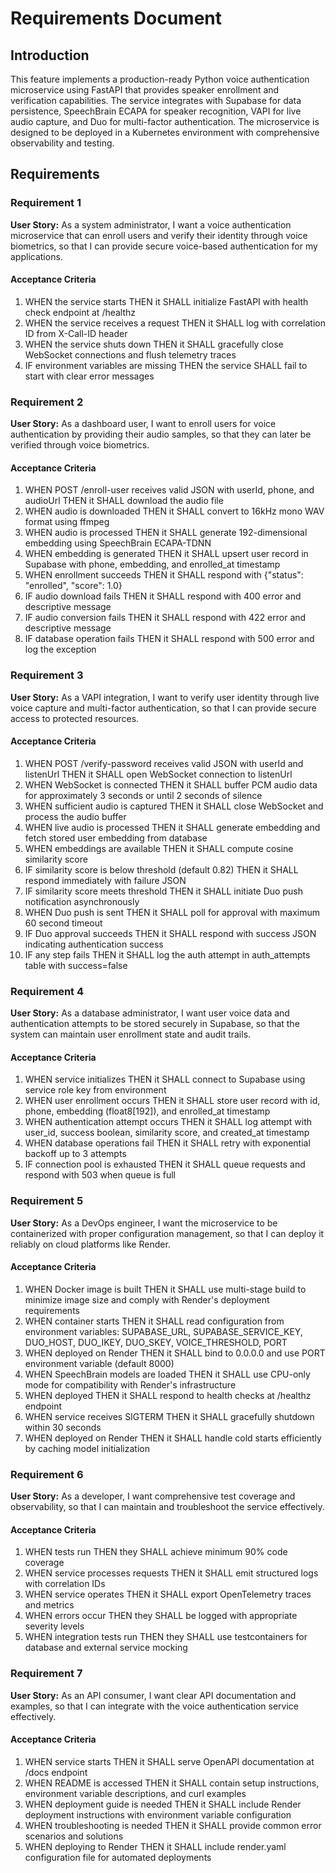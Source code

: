 # Requirements Document

## Introduction

This feature implements a production-ready Python voice authentication microservice using FastAPI that provides speaker enrollment and verification capabilities. The service integrates with Supabase for data persistence, SpeechBrain ECAPA for speaker recognition, VAPI for live audio capture, and Duo for multi-factor authentication. The microservice is designed to be deployed in a Kubernetes environment with comprehensive observability and testing.

## Requirements

### Requirement 1

**User Story:** As a system administrator, I want a voice authentication microservice that can enroll users and verify their identity through voice biometrics, so that I can provide secure voice-based authentication for my applications.

#### Acceptance Criteria

1. WHEN the service starts THEN it SHALL initialize FastAPI with health check endpoint at /healthz
2. WHEN the service receives a request THEN it SHALL log with correlation ID from X-Call-ID header
3. WHEN the service shuts down THEN it SHALL gracefully close WebSocket connections and flush telemetry traces
4. IF environment variables are missing THEN the service SHALL fail to start with clear error messages

### Requirement 2

**User Story:** As a dashboard user, I want to enroll users for voice authentication by providing their audio samples, so that they can later be verified through voice biometrics.

#### Acceptance Criteria

1. WHEN POST /enroll-user receives valid JSON with userId, phone, and audioUrl THEN it SHALL download the audio file
2. WHEN audio is downloaded THEN it SHALL convert to 16kHz mono WAV format using ffmpeg
3. WHEN audio is processed THEN it SHALL generate 192-dimensional embedding using SpeechBrain ECAPA-TDNN
4. WHEN embedding is generated THEN it SHALL upsert user record in Supabase with phone, embedding, and enrolled_at timestamp
5. WHEN enrollment succeeds THEN it SHALL respond with {"status": "enrolled", "score": 1.0}
6. IF audio download fails THEN it SHALL respond with 400 error and descriptive message
7. IF audio conversion fails THEN it SHALL respond with 422 error and descriptive message
8. IF database operation fails THEN it SHALL respond with 500 error and log the exception

### Requirement 3

**User Story:** As a VAPI integration, I want to verify user identity through live voice capture and multi-factor authentication, so that I can provide secure access to protected resources.

#### Acceptance Criteria

1. WHEN POST /verify-password receives valid JSON with userId and listenUrl THEN it SHALL open WebSocket connection to listenUrl
2. WHEN WebSocket is connected THEN it SHALL buffer PCM audio data for approximately 3 seconds or until 2 seconds of silence
3. WHEN sufficient audio is captured THEN it SHALL close WebSocket and process the audio buffer
4. WHEN live audio is processed THEN it SHALL generate embedding and fetch stored user embedding from database
5. WHEN embeddings are available THEN it SHALL compute cosine similarity score
6. IF similarity score is below threshold (default 0.82) THEN it SHALL respond immediately with failure JSON
7. IF similarity score meets threshold THEN it SHALL initiate Duo push notification asynchronously
8. WHEN Duo push is sent THEN it SHALL poll for approval with maximum 60 second timeout
9. IF Duo approval succeeds THEN it SHALL respond with success JSON indicating authentication success
11. IF any step fails THEN it SHALL log the auth attempt in auth_attempts table with success=false

### Requirement 4

**User Story:** As a database administrator, I want user voice data and authentication attempts to be stored securely in Supabase, so that the system can maintain user enrollment state and audit trails.

#### Acceptance Criteria

1. WHEN service initializes THEN it SHALL connect to Supabase using service role key from environment
2. WHEN user enrollment occurs THEN it SHALL store user record with id, phone, embedding (float8[192]), and enrolled_at timestamp
3. WHEN authentication attempt occurs THEN it SHALL log attempt with user_id, success boolean, similarity score, and created_at timestamp
4. WHEN database operations fail THEN it SHALL retry with exponential backoff up to 3 attempts
5. IF connection pool is exhausted THEN it SHALL queue requests and respond with 503 when queue is full

### Requirement 5

**User Story:** As a DevOps engineer, I want the microservice to be containerized with proper configuration management, so that I can deploy it reliably on cloud platforms like Render.

#### Acceptance Criteria

1. WHEN Docker image is built THEN it SHALL use multi-stage build to minimize image size and comply with Render's deployment requirements
2. WHEN container starts THEN it SHALL read configuration from environment variables: SUPABASE_URL, SUPABASE_SERVICE_KEY, DUO_HOST, DUO_IKEY, DUO_SKEY, VOICE_THRESHOLD, PORT
3. WHEN deployed on Render THEN it SHALL bind to 0.0.0.0 and use PORT environment variable (default 8000)
4. WHEN SpeechBrain models are loaded THEN it SHALL use CPU-only mode for compatibility with Render's infrastructure
5. WHEN deployed THEN it SHALL respond to health checks at /healthz endpoint
6. WHEN service receives SIGTERM THEN it SHALL gracefully shutdown within 30 seconds
7. WHEN deployed on Render THEN it SHALL handle cold starts efficiently by caching model initialization

### Requirement 6

**User Story:** As a developer, I want comprehensive test coverage and observability, so that I can maintain and troubleshoot the service effectively.

#### Acceptance Criteria

1. WHEN tests run THEN they SHALL achieve minimum 90% code coverage
2. WHEN service processes requests THEN it SHALL emit structured logs with correlation IDs
3. WHEN service operates THEN it SHALL export OpenTelemetry traces and metrics
4. WHEN errors occur THEN they SHALL be logged with appropriate severity levels
5. WHEN integration tests run THEN they SHALL use testcontainers for database and external service mocking

### Requirement 7

**User Story:** As an API consumer, I want clear API documentation and examples, so that I can integrate with the voice authentication service effectively.

#### Acceptance Criteria

1. WHEN service starts THEN it SHALL serve OpenAPI documentation at /docs endpoint
2. WHEN README is accessed THEN it SHALL contain setup instructions, environment variable descriptions, and curl examples
3. WHEN deployment guide is needed THEN it SHALL include Render deployment instructions with environment variable configuration
4. WHEN troubleshooting is needed THEN it SHALL provide common error scenarios and solutions
5. WHEN deploying to Render THEN it SHALL include render.yaml configuration file for automated deployments